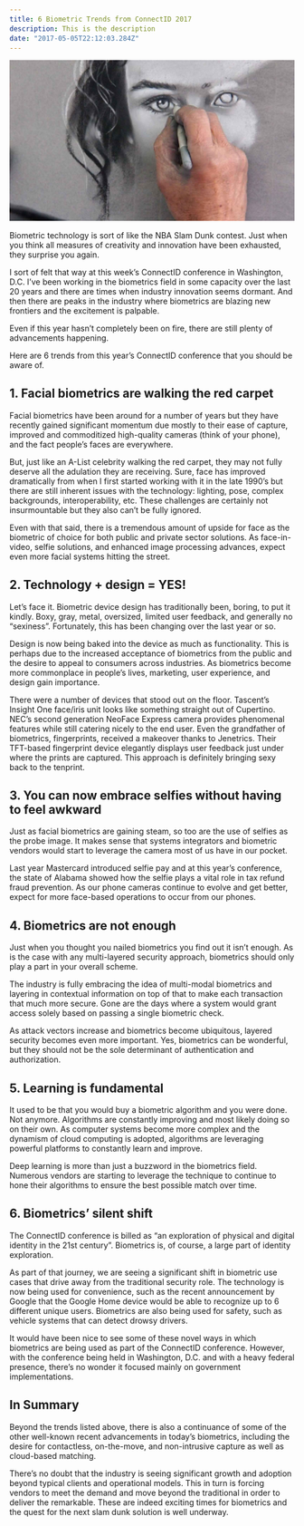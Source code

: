 ```yaml
---
title: 6 Biometric Trends from ConnectID 2017
description: This is the description
date: "2017-05-05T22:12:03.284Z"
---
```


![biometric-trends](./biometric-trends-connectid.jpeg)

Biometric technology is sort of like the NBA Slam Dunk contest. Just when you think all measures of creativity and innovation have been exhausted, they surprise you again.

I sort of felt that way at this week’s ConnectID conference in Washington, D.C. I’ve been working in the biometrics field in some capacity over the last 20 years and there are times when industry innovation seems dormant. And then there are peaks in the industry where biometrics are blazing new frontiers and the excitement is palpable.

Even if this year hasn’t completely been on fire, there are still plenty of advancements happening.

Here are 6 trends from this year’s ConnectID conference that you should be aware of.

## 1. Facial biometrics are walking the red carpet

Facial biometrics have been around for a number of years but they have recently gained significant momentum due mostly to their ease of capture, improved and commoditized high-quality cameras (think of your phone), and the fact people’s faces are everywhere.

But, just like an A-List celebrity walking the red carpet, they may not fully deserve all the adulation they are receiving. Sure, face has improved dramatically from when I first started working with it in the late 1990’s but there are still inherent issues with the technology: lighting, pose, complex backgrounds, interoperability, etc. These challenges are certainly not insurmountable but they also can’t be fully ignored.

Even with that said, there is a tremendous amount of upside for face as the biometric of choice for both public and private sector solutions. As face-in-video, selfie solutions, and enhanced image processing advances, expect even more facial systems hitting the street.

## 2. Technology + design = YES!

Let’s face it. Biometric device design has traditionally been, boring, to put it kindly. Boxy, gray, metal, oversized, limited user feedback, and generally no “sexiness”. Fortunately, this has been changing over the last year or so.

Design is now being baked into the device as much as functionality. This is perhaps due to the increased acceptance of biometrics from the public and the desire to appeal to consumers across industries. As biometrics become more commonplace in people’s lives, marketing, user experience, and design gain importance.

There were a number of devices that stood out on the floor. Tascent’s Insight One face/iris unit looks like something straight out of Cupertino. NEC’s second generation NeoFace Express camera provides phenomenal features while still catering nicely to the end user. Even the grandfather of biometrics, fingerprints, received a makeover thanks to Jenetrics. Their TFT-based fingerprint device elegantly displays user feedback just under where the prints are captured. This approach is definitely bringing sexy back to the tenprint.

## 3. You can now embrace selfies without having to feel awkward

Just as facial biometrics are gaining steam, so too are the use of selfies as the probe image. It makes sense that systems integrators and biometric vendors would start to leverage the camera most of us have in our pocket.

Last year Mastercard introduced selfie pay and at this year’s conference, the state of Alabama showed how the selfie plays a vital role in tax refund fraud prevention. As our phone cameras continue to evolve and get better, expect for more face-based operations to occur from our phones.

## 4. Biometrics are not enough

Just when you thought you nailed biometrics you find out it isn’t enough. As is the case with any multi-layered security approach, biometrics should only play a part in your overall scheme.

The industry is fully embracing the idea of multi-modal biometrics and layering in contextual information on top of that to make each transaction that much more secure. Gone are the days where a system would grant access solely based on passing a single biometric check.

As attack vectors increase and biometrics become ubiquitous, layered security becomes even more important. Yes, biometrics can be wonderful, but they should not be the sole determinant of authentication and authorization.

## 5. Learning is fundamental

It used to be that you would buy a biometric algorithm and you were done. Not anymore. Algorithms are constantly improving and most likely doing so on their own. As computer systems become more complex and the dynamism of cloud computing is adopted, algorithms are leveraging powerful platforms to constantly learn and improve.

Deep learning is more than just a buzzword in the biometrics field. Numerous vendors are starting to leverage the technique to continue to hone their algorithms to ensure the best possible match over time.

## 6. Biometrics’ silent shift

The ConnectID conference is billed as “an exploration of physical and digital identity in the 21st century”. Biometrics is, of course, a large part of identity exploration.

As part of that journey, we are seeing a significant shift in biometric use cases that drive away from the traditional security role. The technology is now being used for convenience, such as the recent announcement by Google that the Google Home device would be able to recognize up to 6 different unique users. Biometrics are also being used for safety, such as vehicle systems that can detect drowsy drivers.

It would have been nice to see some of these novel ways in which biometrics are being used as part of the ConnectID conference. However, with the conference being held in Washington, D.C. and with a heavy federal presence, there’s no wonder it focused mainly on government implementations.

## In Summary

Beyond the trends listed above, there is also a continuance of some of the other well-known recent advancements in today’s biometrics, including the desire for contactless, on-the-move, and non-intrusive capture as well as cloud-based matching.

There’s no doubt that the industry is seeing significant growth and adoption beyond typical clients and operational models. This in turn is forcing vendors to meet the demand and move beyond the traditional in order to deliver the remarkable. These are indeed exciting times for biometrics and the quest for the next slam dunk solution is well underway.

